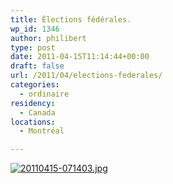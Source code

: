 ```yaml
---
title: Élections fédérales.
wp_id: 1346
author: philibert
type: post
date: 2011-04-15T11:14:44+00:00
draft: false
url: /2011/04/elections-federales/
categories:
  - ordinaire
residency:
  - Canada
locations:
  - Montréal

---
```

[<img src="/uploads/2011/04/20110415-071403.jpg" alt="20110415-071403.jpg" class="alignnone size-full" />][1]

 [1]: /uploads/2011/04/20110415-071403.jpg